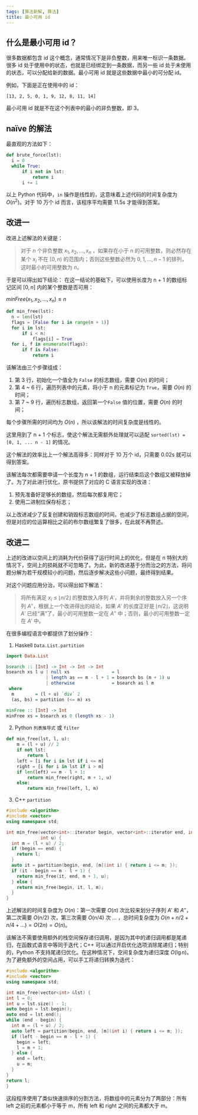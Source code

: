 ```yaml
---
tags: [算法新解, 算法]
title: 最小可用 id
---
```


## 什么是最小可用 id？

很多数据都包含 id 这个概念，通常情况下是非负整数，用来唯一标识一条数据。很多 id 处于使用中的状态，也就是已经绑定到一条数据，而另一些 id 处于未使用的状态，可以分配给新的数据。最小可用 id 就是这些数据中最小的可分配 id。

<!--truncate-->

例如，下面是正在使用中的 id：

```
[13, 2, 5, 0, 1, 9, 12, 8, 11, 14]
```

最小可用 id 就是不在这个列表中的最小的非负整数，即 3。

## naïve 的解法

最直观的方法如下：

```python
def brute_force(lst):
  i = 0
  while True:
      if i not in lst:
          return i
      i += 1
```

以上 Python 代码中，`in` 操作是线性的，这意味着上述代码的时间复杂度为 $O(n^2)$。对于 10 万个 id 而言，该程序平均需要 11.5s 才能得到答案。

## 改进一

改进上述解法的关键是：

> 对于 $n$ 个非负整数 $x_1, x_2, ..., x_n$ ，如果存在小于 $n$ 的可用整数，则必然存在某个 $x_i$ 不在 $[0, n)$ 的范围内；否则这些整数必然为 $0, 1, ..., n-1$ 的排列，这时最小的可用整数为 $n$。

于是可以得出如下结论：
在这一结论的基础下，可以使用长度为 n + 1 的数组标记区间 $[0, n]$ 内的某个整数是否可用：

$minFree(x_1, x_2, ..., x_n) \leqslant n$

```python
def min_free(lst):
  n = len(lst)
  flags = [False for i in range(n + 1)]
  for i in lst:
      if i < n:
          flags[i] = True
  for i, f in enumerate(flags):
      if f is False:
          return i
```

该解法由三个步骤组成：

1. 第 3 行，初始化一个值全为 `False` 的标志数组，需要 $O(n)$ 的时间；
2. 第 4 ~ 6 行，遍历列表中的元素，将小于 n 的元素标记为 `True`，需要 $O(n)$ 的时间；
3. 第 7 ~ 9 行，遍历标志数组，返回第一个`False` 值的位置，需要 $O(n)$ 的时间；

每个步骤所需的时间均为 $O(n)$ ，所以该解法的时间复杂度是线性的。

这里用到了 n + 1 个标志，使这个解法无需额外处理就可以适配 `sorted(lst) = [0, 1, ... n - 1]` 的情况。

这个解法的效率比上一个解法高得多：同样对于 10 万个 id，只需要 0.02s 就可以得到答案。

该解法每次都需要申请一个长度为 n + 1 的数组，运行结束后这个数组又被释放掉了。为了对此进行优化，原书提供了对应的 C 语言实现的改进：

1. 预先准备好足够长的数组，然后每次都复用它；
2. 使用二进制位保存标志；

以上改进减少了反复创建和销毁标志数组的时间，也减少了标志数组占据的空间，但是对应的位运算相比之前的布尔数组繁复了很多，在此就不再赘述。

## 改进二

上述的改进以空间上的消耗为代价获得了运行时间上的优化，但是在 n 特别大的情况下，空间上的损耗就不可忽略了。为此，新的改进基于分而治之的方法，将问题分解为若干规模较小的问题，然后逐步解决这些小问题，最终得到结果。

对这个问题应用分治，可以得出如下解法：

> 将所有满足 $x_i \leqslant \lfloor n/2 \rfloor$ 的整数放入序列 $A'$，并将剩余的整数放入另一个序列 $A''$，根据上一个改进得出的结论，如果 $A'$ 的长度正好是 $\lfloor n/2 \rfloor$，这说明 $A'$ 已经“满”了，最小的可用整数一定在 $A''$ 中；否则，最小的可用整数一定在 $A'$ 中。

在很多编程语言中都提供了划分操作：

1. Haskell `Data.List.partition`

```haskell
import Data.List

bsearch :: [Int] -> Int -> Int -> Int
bsearch xs l u | null xs                = l
               | length as == m - l + 1 = bsearch bs (m + 1) u
               | otherwise              = bsearch as l m
 where
  m        = (l + u) `div` 2
  (as, bs) = partition (<= m) xs

minFree :: [Int] -> Int
minFree xs = bsearch xs 0 (length xs - 1)
```

2. Python `列表推导式` 或 `filter`

```python
def min_free(lst, l, u):
    m = (l + u) // 2
    if not lst:
        return l
    left = [i for i in lst if i <= m]
    right = [i for i in lst if i > m]
    if len(left) == m - l + 1:
        return min_free(right, m + 1, u)
    else:
        return min_free(left, l, m)
```

3. C++ `partition`

```cpp
#include <algorithm>
#include <vector>
using namespace std;

int min_free(vector<int>::iterator begin, vector<int>::iterator end, int l,
             int u) {
  int m = (l + u) / 2;
  if (begin == end) {
    return l;
  }
  auto it = partition(begin, end, [m](int i) { return i <= m; });
  if (it - begin == m - l + 1) {
    return min_free(it, end, m + 1, u);
  } else {
    return min_free(begin, it, l, m);
  }
}
```

上述解法的时间复杂度为 $O(n)$：第一次需要 $O(n)$ 次比较来划分子序列 $A'$ 和 $A''$，第二次需要 $O(n/2)$ 次，第三次需要 $O(n/4)$ 次 ... ，总时间复杂度为 $O(n+n/2+n/4+...) = O(2n) = O(n)$。

该解法不需要使用额外的栈空间保存递归调用，是因为其中的递归调用都是尾递归，在函数式语言中等同于迭代；C++ 可以通过开启优化选项消除尾递归；特别的，Python 不支持尾递归优化。在这种情况下，空间复杂度为递归深度 $O(\lg n)$。为了避免额外的空间占用，可以手工将递归转换为迭代：

```cpp
#include <algorithm>
#include <vector>
using namespace std;

int min_free(vector<int> &lst) {
int l = 0;
int u = lst.size() - 1;
auto begin = lst.begin();
auto end = lst.end();
while (end - begin) {
  int m = (l + u) / 2;
  auto left = partition(begin, end, [m](int i) { return i <= m; });
  if (left - begin == m - l + 1) {
    begin = left;
    l = m + 1;
  } else {
    end = left;
    u = m;
  }
}
return l;
}
```

这段程序使用了类似快速排序的分割方法，将数组中的元素分为了两部分：所有 left 之前的元素都小于等于 m，所有 left 和 right 之间的元素都大于 m。

